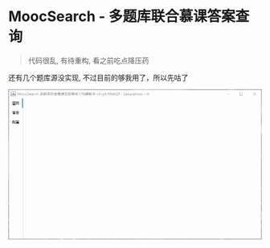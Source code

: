 # MoocSearch - 多题库联合慕课答案查询
> 代码很乱, 有待重构, 看之前吃点降压药

还有几个题库源没实现, 不过目前的够我用了，所以先咕了

![Preview](https://github.com/SakuraKoi/MoocSearch/blob/master/preview.gif)

